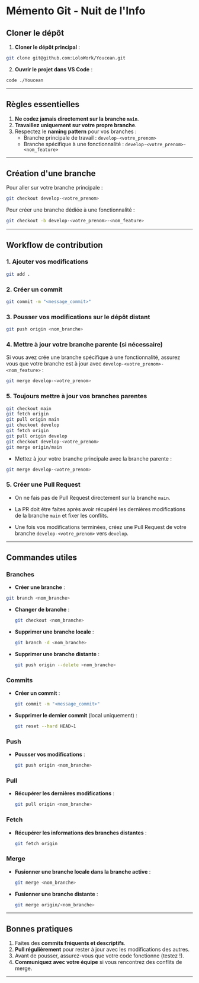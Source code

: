 # **Mémento Git - Nuit de l'Info**

## **Cloner le dépôt**

1. **Cloner le dépôt principal** :

```bash
git clone git@github.com:LoloWork/Youcean.git
```

2. **Ouvrir le projet dans VS Code** :

```bash
code ./Youcean
```

---

## **Règles essentielles**

1. **Ne codez jamais directement sur la branche `main`**.
2. **Travaillez uniquement sur votre propre branche**.
3. Respectez le **naming pattern** pour vos branches :
   - Branche principale de travail : `develop-<votre_prenom>`
   - Branche spécifique à une fonctionnalité : `develop-<votre_prenom>-<nom_feature>`

---

## **Création d'une branche**

Pour aller sur votre branche principale :

```bash
git checkout develop-<votre_prenom>
```

Pour créer une branche dédiée à une fonctionnalité :

```bash
git checkout -b develop-<votre_prenom>-<nom_feature>
```

---

## **Workflow de contribution**

### 1. **Ajouter vos modifications**

```bash
git add .
```

### 2. **Créer un commit**

```bash
git commit -m "<message_commit>"
```

### 3. **Pousser vos modifications sur le dépôt distant**

```bash
git push origin <nom_branche>
```

### 4. **Mettre à jour votre branche parente (si nécessaire)**

Si vous avez crée une branche spécifique à une fonctionnalité, assurez vous que votre branche est à jour avec `develop-<votre_prenom>-<nom_feature>` :

```bash
git merge develop-<votre_prenom>
```

### 5. **Toujours mettre à jour vos branches parentes**

```bash
git checkout main
git fetch origin
git pull origin main
git checkout develop
git fetch origin
git pull origin develop
git checkout develop-<votre_prenom>
git merge origin/main
```

- Mettez à jour votre branche principale avec la branche parente :

```bash
git merge develop-<votre_prenom>
```

### 5. **Créer une Pull Request**

- On ne fais pas de Pull Request directement sur la branche `main`.
- La PR doit être faites après avoir récupéré les dernières modifications de la branche `main` et fixer les conflits.

- Une fois vos modifications terminées, créez une Pull Request de votre branche `develop-<votre_prenom>` vers `develop`.

---

## **Commandes utiles**

### **Branches**

- **Créer une branche** :

```bash
git branch <nom_branche>
```
  
- **Changer de branche** :
  ```bash
  git checkout <nom_branche>
  ```
- **Supprimer une branche locale** :
  ```bash
  git branch -d <nom_branche>
  ```
- **Supprimer une branche distante** :
  ```bash
  git push origin --delete <nom_branche>
  ```

### **Commits**
- **Créer un commit** :
  ```bash
  git commit -m "<message_commit>"
  ```
- **Supprimer le dernier commit** (local uniquement) :
  ```bash
  git reset --hard HEAD~1
  ```

### **Push**
- **Pousser vos modifications** :
  ```bash
  git push origin <nom_branche>
  ```

### **Pull**
- **Récupérer les dernières modifications** :
  ```bash
  git pull origin <nom_branche>
  ```

### **Fetch**
- **Récupérer les informations des branches distantes** :
  ```bash
  git fetch origin
  ```

### **Merge**
- **Fusionner une branche locale dans la branche active** :
  ```bash
  git merge <nom_branche>
  ```
- **Fusionner une branche distante** :
  ```bash
  git merge origin/<nom_branche>
  ```

---

## **Bonnes pratiques**

1. Faites des **commits fréquents et descriptifs**.
2. **Pull régulièrement** pour rester à jour avec les modifications des autres.
3. Avant de pousser, assurez-vous que votre code fonctionne (testez !).
4. **Communiquez avec votre équipe** si vous rencontrez des conflits de merge.

---
